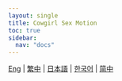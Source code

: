 ```yaml
---
layout: single
title: Cowgirl Sex Motion
toc: true
sidebar:
  nav: "docs"
---
```

[Eng](/dancexr/features/scg_motion) | [繁中](/tw/dancexr/features/scg_motion) | [日本語](/jp/dancexr/features/scg_motion) | [한국어](/kr/dancexr/features/scg_motion) | [简中](/zh/dancexr/features/scg_motion)



